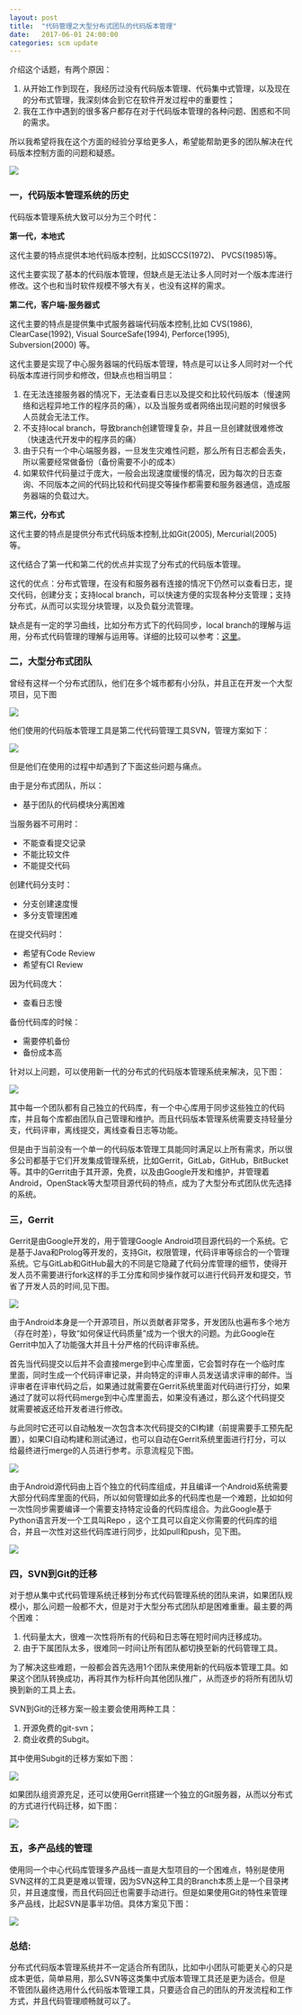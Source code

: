 ```yaml
---
layout: post
title:  "代码管理之大型分布式团队的代码版本管理"
date:   2017-06-01 24:00:00
categories: scm update
---
```


介绍这个话题，有两个原因：

1. 从开始工作到现在，我经历过没有代码版本管理、代码集中式管理，以及现在的分布式管理，我深刻体会到它在软件开发过程中的重要性；
2. 我在工作中遇到的很多客户都存在对于代码版本管理的各种问题、困惑和不同的需求。

所以我希望将我在这个方面的经验分享给更多人，希望能帮助更多的团队解决在代码版本控制方面的问题和疑惑。

![](http://insights.thoughtworkers.org/wp-content/uploads/2017/05/0-1.png)
 
### 一，代码版本管理系统的历史

代码版本管理系统大致可以分为三个时代：

**第一代，本地式**

这代主要的特点提供本地代码版本控制，比如SCCS(1972)、 PVCS(1985)等。
 
这代主要实现了基本的代码版本管理，但缺点是无法让多人同时对一个版本库进行修改。这个也和当时软件规模不够大有关，也没有这样的需求。
 
**第二代，客户端-服务器式**

这代主要的特点是提供集中式服务器端代码版本控制,比如 CVS(1986), ClearCase(1992), Visual SourceSafe(1994), Perforce(1995), Subversion(2000) 等。
 
这代主要是实现了中心服务器端的代码版本管理，特点是可以让多人同时对一个代码版本库进行同步和修改，但缺点也相当明显：

1. 在无法连接服务器的情况下，无法查看日志以及提交和比较代码版本（慢速网络和远程异地工作的程序员的痛），以及当服务或者网络出现问题的时候很多人员就会无法工作。
2. 不支持local branch，导致branch创建管理复杂，并且一旦创建就很难修改（快速迭代开发中的程序员的痛）
3. 由于只有一个中心端服务器，一旦发生灾难性问题，那么所有日志都会丢失，所以需要经常做备份（备份需要不小的成本）
4. 如果软件代码量过于庞大，一般会出现速度缓慢的情况，因为每次的日志查询、不同版本之间的代码比较和代码提交等操作都需要和服务器通信，造成服务器端的负载过大。

**第三代，分布式**

这代主要的特点是提供分布式代码版本控制,比如Git(2005), Mercurial(2005)等。
 
这代结合了第一代和第二代的优点并实现了分布式的代码版本管理。
 
这代的优点：分布式管理，在没有和服务器有连接的情况下仍然可以查看日志，提交代码，创建分支；支持local branch，可以快速方便的实现各种分支管理；支持分布式，从而可以实现分块管理，以及负载分流管理。
 
缺点是有一定的学习曲线，比如分布方式下的代码同步，local branch的理解与运用，分布式代码管理的理解与运用等。详细的比较可以参考：[这里](https://en.wikipedia.org/w/index.php?title=Comparison_of_version_control_software)。
 
### 二，大型分布式团队

曾经有这样一个分布式团队，他们在多个城市都有小分队，并且正在开发一个大型项目，见下图

![](http://insights.thoughtworkers.org/wp-content/uploads/2017/05/1-2.png)

他们使用的代码版本管理工具是第二代代码管理工具SVN，管理方案如下：

![](http://insights.thoughtworkers.org/wp-content/uploads/2017/05/2-1.png)
 
但是他们在使用的过程中却遇到了下面这些问题与痛点。

由于是分布式团队，所以：

* 基于团队的代码模块分离困难

当服务器不可用时：

* 不能查看提交记录
* 不能比较文件
* 不能提交代码

创建代码分支时：

* 分支创建速度慢
* 多分支管理困难

在提交代码时：

* 希望有Code Review
* 希望有CI Review

因为代码庞大：

* 查看日志慢

备份代码库的时候：

* 需要停机备份
* 备份成本高
 
针对以上问题，可以使用新一代的分布式的代码版本管理系统来解决，见下图：

![](http://insights.thoughtworkers.org/wp-content/uploads/2017/05/3-2.png)

其中每一个团队都有自己独立的代码库，有一个中心库用于同步这些独立的代码库，并且每个库都由团队自己管理和维护。而且代码版本管理系统需要支持轻量分支，代码评审，离线提交，离线查看日志等功能。
 
但是由于当前没有一个单一的代码版本管理工具能同时满足以上所有需求，所以很多公司都基于它们开发集成管理系统，比如Gerrit，GitLab，GitHub，BitBucket等。其中的Gerrit由于其开源，免费，以及由Google开发和维护，并管理着Android，OpenStack等大型项目源代码的特点，成为了大型分布式团队优先选择的系统。

 
### 三，Gerrit

Gerrit是由Google开发的，用于管理Google Android项目源代码的一个系统。它是基于Java和Prolog等开发的，支持Git，权限管理，代码评审等综合的一个管理系统。它与GitLab和GitHub最大的不同是它隐藏了代码分库管理的细节，使得开发人员不需要进行fork这样的手工分库和同步操作就可以进行代码开发和提交，节省了开发人员的时间,见下图。

![](http://insights.thoughtworkers.org/wp-content/uploads/2017/05/4-2.png)
 
由于Android本身是一个开源项目，所以贡献者非常多，开发团队也遍布多个地方（存在时差），导致“如何保证代码质量”成为一个很大的问题。为此Google在Gerrit中加入了功能强大并且十分严格的代码评审系统。
 
首先当代码提交以后并不会直接merge到中心库里面，它会暂时存在一个临时库里面，同时生成一个代码评审记录，并向特定的评审人员发送请求评审的邮件。当评审者在评审代码之后，如果通过就需要在Gerrit系统里面对代码进行打分，如果通过了就可以将代码merge到中心库里面去，如果没有通过，那么这个代码提交就需要被返还给开发者进行修改。
 
与此同时它还可以自动触发一次包含本次代码提交的CI构建（前提需要手工预先配置），如果CI自动构建和测试通过，也可以自动在Gerrit系统里面进行打分，可以给最终进行merge的人员进行参考。示意流程见下图。

![](http://insights.thoughtworkers.org/wp-content/uploads/2017/05/5-2.png)

由于Android源代码由上百个独立的代码库组成，并且编译一个Android系统需要大部分代码库里面的代码，所以如何管理如此多的代码库也是一个难题，比如如何一次性同步需要编译一个需要支持特定设备的代码库组合。为此Google基于Python语言开发一个工具叫Repo ，这个工具可以自定义你需要的代码库的组合，并且一次性对这些代码库进行同步，比如pull和push，见下图。

![](http://insights.thoughtworkers.org/wp-content/uploads/2017/05/6-1.png) 
 
### 四，SVN到Git的迁移

对于想从集中式代码管理系统迁移到分布式代码管理系统的团队来讲，如果团队规模小，那么问题一般都不大，但是对于大型分布式团队却是困难重重。最主要的两个困难：

1. 代码量太大，很难一次性将所有的代码和日志等在短时间内迁移成功。
2. 由于下属团队太多，很难同一时间让所有团队都切换至新的代码管理工具。
 
为了解决这些难题，一般都会首先选用1个团队来使用新的代码版本管理工具。如果这个团队转换成功，再将其作为标杆向其他团队推广，从而逐步的将所有团队切换到新的工具上去。
 
SVN到Git的迁移方案一般主要会使用两种工具：

1. 开源免费的git-svn；
2. 商业收费的Subgit。

其中使用Subgit的迁移方案如下图：

![](http://insights.thoughtworkers.org/wp-content/uploads/2017/05/7-1.png)
 
如果团队组资源充足，还可以使用Gerrit搭建一个独立的Git服务器，从而以分布式的方式进行代码迁移，如下图：

![](http://insights.thoughtworkers.org/wp-content/uploads/2017/05/8.png)
 
### 五，多产品线的管理

使用同一个中心代码库管理多产品线一直是大型项目的一个困难点，特别是使用SVN这样的工具更是难以管理，因为SVN这种工具的Branch本质上是一个目录拷贝，并且速度慢，而且代码回迁也需要手动进行。但是如果使用Git的特性来管理多产品线，比起SVN是事半功倍。具体方案见下图：
 
![](http://insights.thoughtworkers.org/wp-content/uploads/2017/05/9.png) 
 
### 总结:
分布式代码版本管理系统并不一定适合所有团队，比如中小团队可能更关心的只是成本更低，简单易用，那么SVN等这类集中式版本管理工具还是更为适合。但是不管团队最终选用什么代码版本管理工具，只要适合自己的团队的开发流程和工作方式，并且代码管理顺畅就可以了。